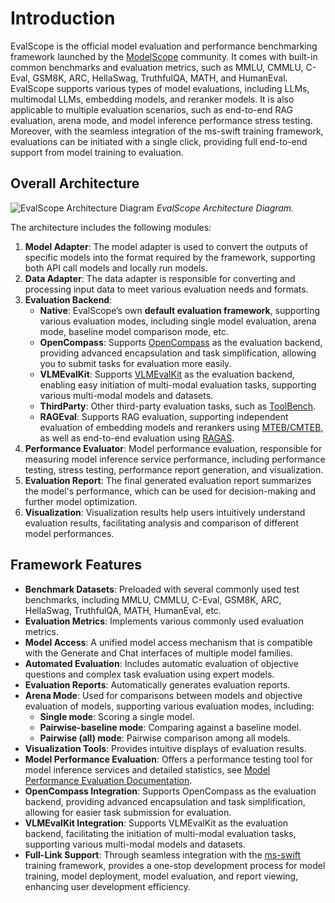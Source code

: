 # Introduction
EvalScope is the official model evaluation and performance benchmarking framework launched by the [ModelScope](https://modelscope.cn/) community. It comes with built-in common benchmarks and evaluation metrics, such as MMLU, CMMLU, C-Eval, GSM8K, ARC, HellaSwag, TruthfulQA, MATH, and HumanEval. EvalScope supports various types of model evaluations, including LLMs, multimodal LLMs, embedding models, and reranker models. It is also applicable to multiple evaluation scenarios, such as end-to-end RAG evaluation, arena mode, and model inference performance stress testing. Moreover, with the seamless integration of the ms-swift training framework, evaluations can be initiated with a single click, providing full end-to-end support from model training to evaluation.

## Overall Architecture
![EvalScope Architecture Diagram](../_static/images/evalscope_framework.png)
*EvalScope Architecture Diagram.*

The architecture includes the following modules:
1. **Model Adapter**: The model adapter is used to convert the outputs of specific models into the format required by the framework, supporting both API call models and locally run models.
2. **Data Adapter**: The data adapter is responsible for converting and processing input data to meet various evaluation needs and formats.
3. **Evaluation Backend**: 
    - **Native**: EvalScope’s own **default evaluation framework**, supporting various evaluation modes, including single model evaluation, arena mode, baseline model comparison mode, etc.
    - **OpenCompass**: Supports [OpenCompass](https://github.com/open-compass/opencompass) as the evaluation backend, providing advanced encapsulation and task simplification, allowing you to submit tasks for evaluation more easily.
    - **VLMEvalKit**: Supports [VLMEvalKit](https://github.com/open-compass/VLMEvalKit) as the evaluation backend, enabling easy initiation of multi-modal evaluation tasks, supporting various multi-modal models and datasets.
    - **ThirdParty**: Other third-party evaluation tasks, such as [ToolBench](../third_party/toolbench.md).
    - **RAGEval**: Supports RAG evaluation, supporting independent evaluation of embedding models and rerankers using [MTEB/CMTEB](../user_guides/backend/rageval_backend/mteb.md), as well as end-to-end evaluation using [RAGAS](../user_guides/backend/rageval_backend/ragas.md).
4. **Performance Evaluator**: Model performance evaluation, responsible for measuring model inference service performance, including performance testing, stress testing, performance report generation, and visualization.
5. **Evaluation Report**: The final generated evaluation report summarizes the model's performance, which can be used for decision-making and further model optimization.
6. **Visualization**: Visualization results help users intuitively understand evaluation results, facilitating analysis and comparison of different model performances.

## Framework Features
- **Benchmark Datasets**: Preloaded with several commonly used test benchmarks, including MMLU, CMMLU, C-Eval, GSM8K, ARC, HellaSwag, TruthfulQA, MATH, HumanEval, etc.
- **Evaluation Metrics**: Implements various commonly used evaluation metrics.
- **Model Access**: A unified model access mechanism that is compatible with the Generate and Chat interfaces of multiple model families.
- **Automated Evaluation**: Includes automatic evaluation of objective questions and complex task evaluation using expert models.
- **Evaluation Reports**: Automatically generates evaluation reports.
- **Arena Mode**: Used for comparisons between models and objective evaluation of models, supporting various evaluation modes, including:
  - **Single mode**: Scoring a single model.
  - **Pairwise-baseline mode**: Comparing against a baseline model.
  - **Pairwise (all) mode**: Pairwise comparison among all models.
- **Visualization Tools**: Provides intuitive displays of evaluation results.
- **Model Performance Evaluation**: Offers a performance testing tool for model inference services and detailed statistics, see [Model Performance Evaluation Documentation](../user_guides/stress_test/index.md).
- **OpenCompass Integration**: Supports OpenCompass as the evaluation backend, providing advanced encapsulation and task simplification, allowing for easier task submission for evaluation.
- **VLMEvalKit Integration**: Supports VLMEvalKit as the evaluation backend, facilitating the initiation of multi-modal evaluation tasks, supporting various multi-modal models and datasets.
- **Full-Link Support**: Through seamless integration with the [ms-swift](https://github.com/modelscope/ms-swift) training framework, provides a one-stop development process for model training, model deployment, model evaluation, and report viewing, enhancing user development efficiency.
